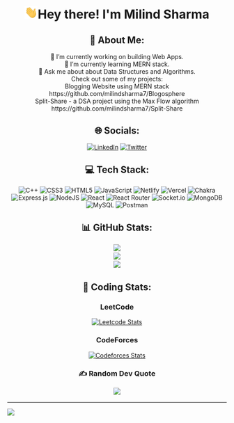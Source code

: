 <h1 align="center"><img width="30" src="https://github.com/SatYu26/SatYu26/raw/master/Assets/Hi.gif" />Hey there! I'm Milind Sharma</h1>


<h2 align="center"> 💫 About Me: </h2>
<div align="center">
🔭 I’m currently working on building Web Apps.<br>🌱 I’m currently learning MERN stack.<br>💬 Ask me about about Data Structures and Algorithms.</br>
    Check out some of my projects: </br>
    Blogging Website using MERN stack https://github.com/milindsharma7/Blogosphere </br>
    Split-Share - a DSA project using the Max Flow algorithm https://github.com/milindsharma7/Split-Share
</div>


<h2 align="center"> 🌐 Socials: </h2>
<div align="center">
  
[![LinkedIn](https://img.shields.io/badge/LinkedIn-%230077B5.svg?logo=linkedin&logoColor=white)](https://linkedin.com/in/milind-sharma7) [![Twitter](https://img.shields.io/badge/Twitter-%231DA1F2.svg?logo=Twitter&logoColor=white)](https://twitter.com/Milindsharma31) 

</div>

<h2 align="center"> 💻 Tech Stack: </h2>

<div align="center">
  
![C++](https://img.shields.io/badge/c++-%2300599C.svg?style=flat&logo=c%2B%2B&logoColor=white) ![CSS3](https://img.shields.io/badge/css3-%231572B6.svg?style=flat&logo=css3&logoColor=white) ![HTML5](https://img.shields.io/badge/html5-%23E34F26.svg?style=flat&logo=html5&logoColor=white) ![JavaScript](https://img.shields.io/badge/javascript-%23323330.svg?style=flat&logo=javascript&logoColor=%23F7DF1E) ![Netlify](https://img.shields.io/badge/netlify-%23000000.svg?style=flat&logo=netlify&logoColor=#00C7B7) ![Vercel](https://img.shields.io/badge/vercel-%23000000.svg?style=flat&logo=vercel&logoColor=white) ![Chakra](https://img.shields.io/badge/chakra-%234ED1C5.svg?style=flat&logo=chakraui&logoColor=white) ![Express.js](https://img.shields.io/badge/express.js-%23404d59.svg?style=flat&logo=express&logoColor=%2361DAFB) ![NodeJS](https://img.shields.io/badge/node.js-6DA55F?style=flat&logo=node.js&logoColor=white) ![React](https://img.shields.io/badge/react-%2320232a.svg?style=flat&logo=react&logoColor=%2361DAFB) ![React Router](https://img.shields.io/badge/React_Router-CA4245?style=flat&logo=react-router&logoColor=white) ![Socket.io](https://img.shields.io/badge/Socket.io-black?style=flat&logo=socket.io&badgeColor=010101) ![MongoDB](https://img.shields.io/badge/MongoDB-%234ea94b.svg?style=flat&logo=mongodb&logoColor=white) ![MySQL](https://img.shields.io/badge/mysql-%2300f.svg?style=flat&logo=mysql&logoColor=white) ![Postman](https://img.shields.io/badge/Postman-FF6C37?style=flat&logo=postman&logoColor=white)

</div>

<h2 align="center"> 📊 GitHub Stats: </h2>

<div align="center">
  
![](https://github-readme-stats.vercel.app/api?username=milindsharma7&theme=tokyonight&hide_border=false&include_all_commits=false&count_private=false)<br/>
![](https://github-readme-streak-stats.herokuapp.com/?user=milindsharma7&theme=tokyonight&hide_border=false)<br/>
![](https://github-readme-stats.vercel.app/api/top-langs/?username=milindsharma7&theme=tokyonight&hide_border=false&include_all_commits=false&count_private=false&layout=compact&hide=Jupyter%20Notebook)

</div>

<h2 align="center">  🎯 Coding Stats: </h2>

<div align="center">
  
<h3 align="center"> LeetCode </h3>

[![Leetcode Stats](https://leetcard.jacoblin.cool/Milind_Sharma?ext=contest&hide=ranking&theme=nord)](https://leetcode.com/Milind_Sharma)

<h3 align="center"> CodeForces </h3>

[![Codeforces Stats](https://codeforces-readme-stats.vercel.app/api/card?username=Milind_Sharma&theme=tokyonight&force_username=true)](https://codeforces.com/profile/Milind_Sharma)



</div>

<h3 align="center"> ✍️ Random Dev Quote </h3>

<div align="center">
  
![](https://quotes-github-readme.vercel.app/api?type=horizontal&theme=tokyonight)
  
</div>

---
[![](https://visitcount.itsvg.in/api?id=milindsharma7&icon=8&color=6)](https://visitcount.itsvg.in)

<!-- Proudly created with GPRM ( https://gprm.itsvg.in ) -->
